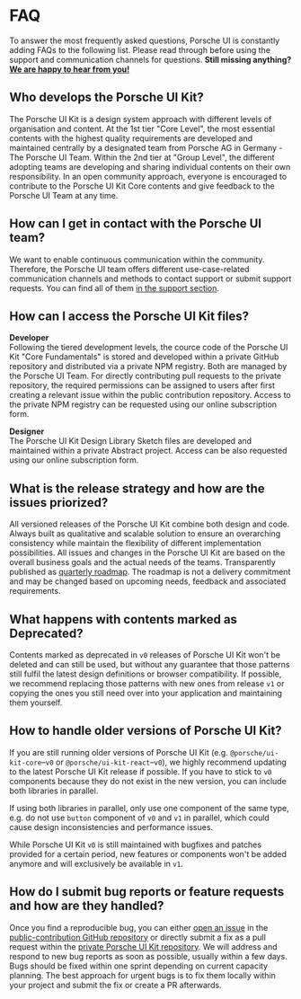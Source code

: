 # FAQ

To answer the most frequently asked questions, Porsche UI is constantly adding FAQs to the following list. Please read through before using the support and communication channels for questions. **Still missing anything? [We are happy to hear from you!](https://ui.porsche.com/latest/#/help/support)**

## Who develops the Porsche UI Kit?
The Porsche UI Kit is a design system approach with different levels of organisation and content. At the 1st tier "Core Level", the most essential contents with the highest quality requirements are developed and maintained centrally by a designated team from Porsche AG in Germany - The Porsche UI Team. Within the 2nd tier at "Group Level", the different adopting teams are developing and sharing individual contents on their own responsibility. In an open community approach, everyone is encouraged to contribute to the Porsche UI Kit Core contents and give feedback to the Porsche UI Team at any time.

## How can I get in contact with the Porsche UI team?
We want to enable continuous communication within the community. Therefore, the Porsche UI team offers different use-case-related communication channels and methods to contact support or submit support requests. You can find all of them [in the support section](https://ui.porsche.com/latest/#/help/support).

## How can I access the Porsche UI Kit files?
**Developer**  
Following the tiered development levels, the cource code of the Porsche UI Kit "Core Fundamentals" is stored and developed within a private GitHub repository and distributed via a private NPM registry. Both are managed by the Porsche UI Team. For directly contributing pull requests to the private repository, the required permissions can be assigned to users after first creating a relevant issue within the public contribution repository. Access to the private NPM registry can be requested using our online subscription form. 

**Designer**  
The Porsche UI Kit Design Library Sketch files are developed and maintained within a private Abstract project. Access can be also requested using our online subscription form.   

## What is the release strategy and how are the issues priorized?
All versioned releases of the Porsche UI Kit combine both design and code. Always built as qualitative and scalable solution to ensure an overarching consistency while maintain the flexibility of different implementation possibilities. All issues and changes in the Porsche UI Kit are based on the overall business goals and the actual needs of the teams. Transparently published as [quarterly roadmap](https://ui.porsche.com/latest/#/news/roadmap). The roadmap is not a delivery commitment and may be changed based on upcoming needs, feedback and associated requirements.

## What happens with contents marked as Deprecated?
Contents marked as deprecated in `v0` releases of Porsche UI Kit won't be deleted and can still be used, but without any guarantee that those patterns still fulfil the latest design definitions or browser compatibility. If possible, we recommend replacing those patterns with new ones from release `v1` or copying the ones you still need over into your application and maintaining them yourself.

## How to handle older versions of Porsche UI Kit?
If you are still running older versions of Porsche UI Kit (e.g. `@porsche/ui-kit-core`–`v0` or `@porsche/ui-kit-react`–`v0`), we highly recommend updating to the latest Porsche UI Kit release if possible. If you have to stick to `v0` components because they do not exist in the new version, you can include both libraries in parallel.

If using both libraries in parallel, only use one component of the same type, e.g. do not use `button` component of `v0` and `v1` in parallel, which could cause design inconsistencies and performance issues.

While Porsche UI Kit `v0` is still maintained with bugfixes and patches provided for a certain period, new features or components won't be added anymore and will exclusively be available in `v1`.

## How do I submit bug reports or feature requests and how are they handled?
Once you find a reproducible bug, you can either [open an issue](https://github.com/porscheui/porsche-ui-contribution/issues/new/choose) in the [public-contribution GitHub repository](https://github.com/porscheui/porsche-ui-contribution) or directly submit a fix as a pull request within the [private Porsche UI Kit repository](https://github.com/porscheui/porsche-ui-kit). We will address and respond to new bug reports as soon as possible, usually within a few days. Bugs should be fixed within one sprint depending on current capacity planning. The best approach for urgent bugs is to fix them locally within your project and submit the fix or create a PR afterwards.
